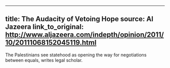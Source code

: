 ---
title: The Audacity of Vetoing Hope
source: Al Jazeera
link_to_original: http://www.aljazeera.com/indepth/opinion/2011/10/20111068152045119.html
 ---
 The Palestinians see statehood as opening the way for negotiations between equals, writes legal scholar.
